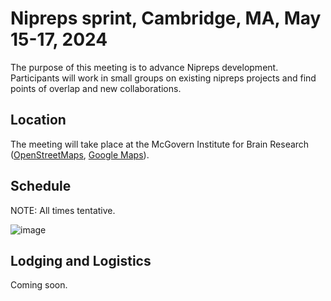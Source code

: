# Nipreps sprint, Cambridge, MA, May 15-17, 2024

The purpose of this meeting is to advance Nipreps development. <br>
Participants will work in small groups on existing nipreps projects and find points of overlap and new collaborations.

## Location

The meeting will take place at the McGovern Institute for Brain Research
([OpenStreetMaps](https://www.openstreetmap.org/node/182895807), [Google Maps](https://maps.app.goo.gl/5gtY1KG1vWiunrfj7)).

## Schedule

NOTE: All times tentative.

![image](https://github.com/nipreps/202405-sprint/assets/83442/e7e75e81-6636-4cba-8170-313dec1005c7 "Meeting Schedule")

## Lodging and Logistics

Coming soon.
